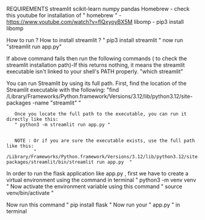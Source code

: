 REQUIREMENTS
 streamlit
scikit-learn
numpy
pandas
Homebrew - check this youtube for installation of " homebrew " - https://www.youtube.com/watch?v=flQxyoyBX5M
libomp - pip3 install libomp






How to run ?
How to install streamlit ?
" pip3 install streamlit "
now run "streamlit run app.py"

If above command fails then run the following commands
   ( to check the streamlit installation path)-If this returns nothing, it means the streamlit executable isn't linked to your shell's PATH properly.
     "which streamlit" 
   
   You can run Streamlit by using its full path. First, find the location of the Streamlit executable with the following: 
     "find /Library/Frameworks/Python.framework/Versions/3.12/lib/python3.12/site-packages -name "streamlit" "
       
       Once you locate the full path to the executable, you can run it directly like this:
       " python3 -m streamlit run app.py "


       NOTE : Or if you are sure the executable exists, use the full path like this:
              " /Library/Frameworks/Python.framework/Versions/3.12/lib/python3.12/site-packages/streamlit/bin/streamlit run app.py  "


In order to run the flask application like app.py , first we have to create a virtual environment using the command in terminal " python3 -m venv venv "
Now activate the environment variable using this command " source venv/bin/activate "

Now run this command  " pip install flask "
Now run your " app.py " in terminal 


   
